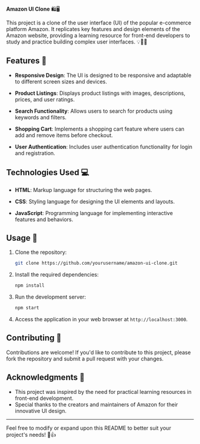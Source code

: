 **Amazon UI Clone** 🛍️🖥️

This project is a clone of the user interface (UI) of the popular e-commerce platform Amazon. It replicates key features and design elements of the Amazon website, providing a learning resource for front-end developers to study and practice building complex user interfaces. 💡👨‍💻

## Features 🚀

- **Responsive Design**: The UI is designed to be responsive and adaptable to different screen sizes and devices.

- **Product Listings**: Displays product listings with images, descriptions, prices, and user ratings.

- **Search Functionality**: Allows users to search for products using keywords and filters.

- **Shopping Cart**: Implements a shopping cart feature where users can add and remove items before checkout.

- **User Authentication**: Includes user authentication functionality for login and registration.

## Technologies Used 💻

- **HTML**: Markup language for structuring the web pages.
  
- **CSS**: Styling language for designing the UI elements and layouts.

- **JavaScript**: Programming language for implementing interactive features and behaviors.

## Usage 📝

1. Clone the repository:

   ```bash
   git clone https://github.com/yourusername/amazon-ui-clone.git
   ```

2. Install the required dependencies:

   ```bash
   npm install
   ```

3. Run the development server:

   ```bash
   npm start
   ```

4. Access the application in your web browser at `http://localhost:3000`.

## Contributing 🤝

Contributions are welcome! If you'd like to contribute to this project, please fork the repository and submit a pull request with your changes.

## Acknowledgments 🙏

- This project was inspired by the need for practical learning resources in front-end development.
- Special thanks to the creators and maintainers of Amazon for their innovative UI design.

---
Feel free to modify or expand upon this README to better suit your project's needs! 🎨👍
